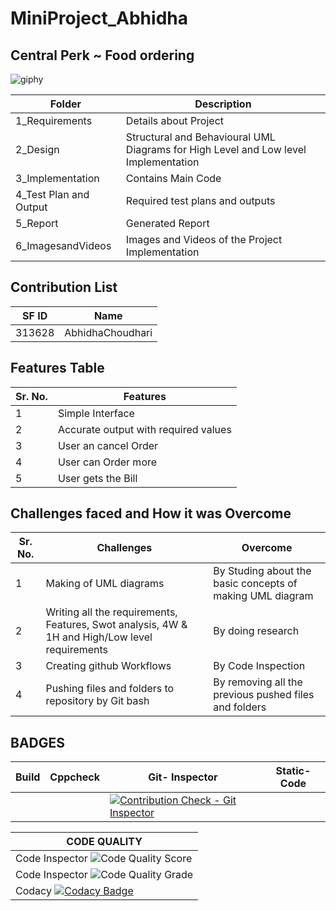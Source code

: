# MiniProject_Abhidha
## Central Perk ~ Food ordering 
![giphy](https://user-images.githubusercontent.com/86190226/125441885-d970875d-3ec8-4274-b953-45a454cd5f85.gif)

| Folder  | Description  |
|--- |--- |
| 1_Requirements | Details about Project |
| 2_Design | Structural and Behavioural UML Diagrams for High Level and Low level Implementation |
| 3_Implementation | Contains Main Code |
| 4_Test Plan and Output | Required test plans and outputs |
| 5_Report | Generated Report |
| 6_ImagesandVideos | Images and Videos of the Project Implementation |

## Contribution List

| SF ID  | Name          | 
|---     |---            |
| 313628 | AbhidhaChoudhari | 

## Features Table 

|Sr. No. | Features |
|--- |--- |
|1 | Simple Interface |
|2 | Accurate output with required values |
|3 | User an cancel Order |
|4 | User can Order more |
|5 | User gets the Bill |

## Challenges faced and How it was Overcome

| Sr. No. | Challenges | Overcome |
|--- |--- |--- |
|1 | Making of UML diagrams | By Studing about the basic concepts of making UML diagram |
|2 | Writing all the requirements, Features, Swot analysis, 4W & 1H and High/Low level requirements | By doing research |
|3 | Creating github Workflows | By Code Inspection |
|4 | Pushing files and folders to repository by Git bash | By removing all the previous pushed files and folders |


## BADGES 

|Build     |    Cppcheck | Git- Inspector| Static-Code |
|--------- |-------------|-------------- |-------------|
| | | [![Contribution Check - Git Inspector](https://github.com/AbhidhaChoudhari/MiniProject_Abhidha/actions/workflows/Git_Inspector.yml/badge.svg)](https://github.com/AbhidhaChoudhari/MiniProject_Abhidha/actions/workflows/Git_Inspector.yml) | |


|CODE QUALITY              |                                                              
|-----------------------------------------------------------------------------------------|
|Code Inspector ![Code Quality Score](https://www.code-inspector.com/project/25049/score/svg)     |             
|Code Inspector ![Code Quality Grade](https://www.code-inspector.com/project/25049/status/svg)|
|Codacy [![Codacy Badge](https://app.codacy.com/project/badge/Grade/e3524e62ad904ed2a6359f354f1058a7)](https://www.codacy.com/gh/AbhidhaChoudhari/MiniProject_Abhidha/dashboard?utm_source=github.com&amp;utm_medium=referral&amp;utm_content=AbhidhaChoudhari/MiniProject_Abhidha&amp;utm_campaign=Badge_Grade)|
              


